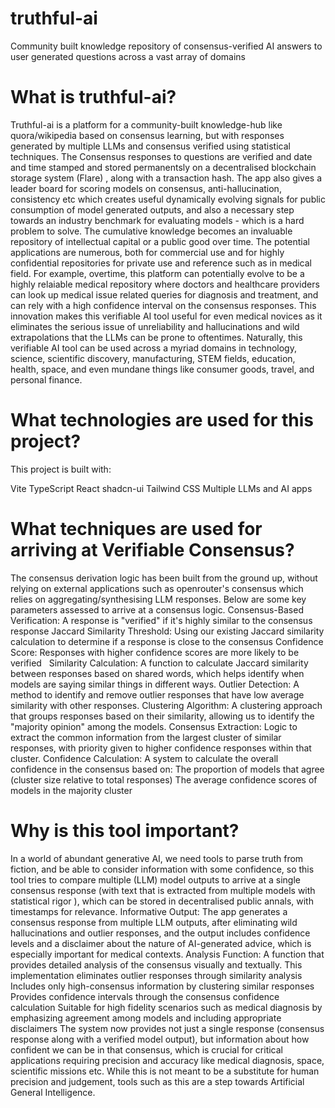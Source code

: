 # truthful-ai
Community built knowledge repository of consensus-verified AI answers to user generated questions across a vast array of domains

# What is truthful-ai?
Truthful-ai is a platform for a community-built knowledge-hub like quora/wikipedia based on consensus learning, but with responses generated by multiple LLMs and consensus verified using statistical techniques. The Consensus responses to questions are verified and date and time stamped and stored permanentsly on a decentralised blockchain storage system (Flare) , along with a transaction hash. The app also gives a leader board for scoring models on consensus, anti-hallucination, consistency etc which creates useful dynamically evolving signals for public consumption of model generated outputs, and also a necessary step towards an industry benchmark for evaluating models - which is a hard problem to solve. The cumulative knowledge becomes an invaluable repository of intellectual capital or a public good over time. The potential applications are numerous, both for commercial use and for highly confidential repositories for private use and reference such as in medical field. For example, overtime, this platform can potentially evolve to be a highly relaiable medical repository where doctors and healthcare providers can look up medical issue related queries for diagnosis and treatment, and can rely with a high confidence interval on the consensus responses. This innovation makes this verifiable AI tool useful for even medical novices as it eliminates the serious issue of unreliability and hallucinations and wild extrapolations that the LLMs can be prone to oftentimes. Naturally, this verifiable AI tool can be used across a myriad domains in technology, science, scientific discovery, manufacturing, STEM fields, education, health, space, and even mundane things like consumer goods, travel, and personal finance.

# What technologies are used for this project?
This project is built with:

Vite TypeScript React shadcn-ui Tailwind CSS Multiple LLMs and AI apps

# What techniques are used for arriving at Verifiable Consensus?
The consensus derivation logic has been built from the ground up, without relying on external applications such as openrouter's consensus which relies on aggregating/synthesising LLM responses. Below are some key parameters assessed to arrive at a consensus logic. Consensus-Based Verification: A response is "verified" if it's highly similar to the consensus response Jaccard Similarity Threshold: Using our existing Jaccard similarity calculation to determine if a response is close to the consensus Confidence Score: Responses with higher confidence scores are more likely to be verified   Similarity Calculation: A function to calculate Jaccard similarity between responses based on shared words, which helps identify when models are saying similar things in different ways. Outlier Detection: A method to identify and remove outlier responses that have low average similarity with other responses. Clustering Algorithm: A clustering approach that groups responses based on their similarity, allowing us to identify the "majority opinion" among the models. Consensus Extraction: Logic to extract the common information from the largest cluster of similar responses, with priority given to higher confidence responses within that cluster. Confidence Calculation: A system to calculate the overall confidence in the consensus based on: The proportion of models that agree (cluster size relative to total responses) The average confidence scores of models in the majority cluster

# Why is this tool important?
In a world of abundant generative AI, we need tools to parse truth from fiction, and be able to consider information with some confidence, so this tool tries to compare multiple (LLM) model outputs to arrive at a single consensus response (with text that is extracted from multiple models with statistical rigor ), which can be stored in decentralised public annals, with timestamps for relevance. Informative Output: The app generates a consensus response from multiple LLM outputs, after eliminating wild hallucinations and outlier responses, and the output includes confidence levels and a disclaimer about the nature of AI-generated advice, which is especially important for medical contexts. Analysis Function: A function that provides detailed analysis of the consensus visually and textually. This implementation eliminates outlier responses through similarity analysis Includes only high-consensus information by clustering similar responses Provides confidence intervals through the consensus confidence calculation Suitable for high fidelity scenarios such as medical diagnosis by emphasizing agreement among models and including appropriate disclaimers The system now provides not just a single response (consensus response along with a verified model output), but information about how confident we can be in that consensus, which is crucial for critical applications requiring precision and accuracy like medical diagnosis, space, scientific missions etc. While this is not meant to be a substitute for human precision and judgement, tools such as this are a step towards Artificial General Intelligence.

